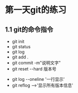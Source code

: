 # 第一天git的练习
## 1.1 git的命令指令
* git init 
* git status
* git log
* git add . 
* git commit -m"说明文字"
* git reset --hard 版本号
+ git log --oneline '一行显示'
+ git reflog -->'显示所有版本信息'